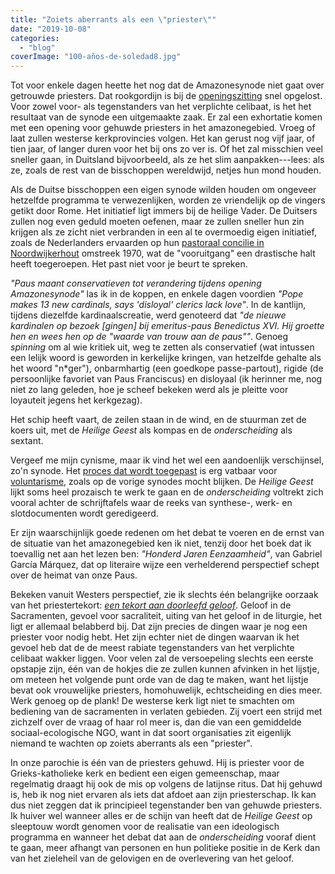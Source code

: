 ```yaml
---
title: "Zoiets aberrants als een \"priester\""
date: "2019-10-08"
categories: 
  - "blog"
coverImage: "100-años-de-soledad8.jpg"
---
```


Tot voor enkele dagen heette het nog dat de Amazonesynode niet gaat over getrouwde priesters. Dat rookgordijn is bij de [openingszitting](https://www.catholicculture.org/news/headlines/index.cfm?storyid=43672) snel opgelost. Voor zowel voor- als tegenstanders van het verplichte celibaat, is het het resultaat van de synode een uitgemaakte zaak. Er zal een exhortatie komen met een opening voor gehuwde priesters in het amazonegebied. Vroeg of laat zullen westerse kerkprovincies volgen. Het kan gerust nog vijf jaar, of tien jaar, of langer duren voor het bij ons zo ver is. Of het zal misschien veel sneller gaan, in Duitsland bijvoorbeeld, als ze het slim aanpakken---lees: als ze, zoals de rest van de bisschoppen wereldwijd, netjes hun mond houden.  

Als de Duitse bisschoppen een eigen synode wilden houden om ongeveer hetzelfde programma te verwezenlijken, worden ze vriendelijk op de vingers getikt door Rome. Het initiatief ligt immers bij de heilige Vader. De Duitsers zullen nog even geduld moeten oefenen, maar ze zullen sneller hun zin krijgen als ze zicht niet verbranden in een al te overmoedig eigen initiatief, zoals de Nederlanders ervaarden op hun [pastoraal concilie in Noordwijkerhout](https://nl.wikipedia.org/wiki/Pastoraal_Concilie_van_de_Nederlandse_Kerkprovincie) omstreek 1970, wat de "vooruitgang" een drastische halt heeft toegeroepen. Het past niet voor je beurt te spreken.  

_"Paus maant conservatieven tot verandering tijdens opening Amazonesynode"_ las ik in de koppen, en enkele dagen voordien _"Pope makes 13 new cardinals, says 'disloyal' clerics lack love"_. In de kantlijn, tijdens diezelfde kardinaalscreatie, werd genoteerd dat _"de nieuwe kardinalen op bezoek \[gingen\] bij emeritus-paus Benedictus XVI. Hij groette hen en wees hen op de "waarde van trouw aan de paus""_. Genoeg _spinning_ om al wie kritiek uit, weg te zetten als conservatief (wat intussen een lelijk woord is geworden in kerkelijke kringen, van hetzelfde gehalte als het woord "n\*ger"), onbarmhartig (een goedkope passe-partout), rigide (de persoonlijke favoriet van Paus Franciscus) en disloyaal (ik herinner me, nog niet zo lang geleden, hoe je scheef bekeken werd als je pleitte voor loyauteit jegens het kerkgezag).   

Het schip heeft vaart, de zeilen staan in de wind, en de stuurman zet de koers uit, met de _Heilige Geest_ als kompas en de _onderscheiding_ als sextant.   

Vergeef me mijn cynisme, maar ik vind het wel een aandoenlijk verschijnsel, zo'n synode. Het [proces dat wordt toegepast](https://www.thecatholicthing.org/2019/10/08/the-process-begins/) is erg vatbaar voor [voluntarisme](http://belgicatho.hautetfort.com/archive/2019/10/07/synode-en-amazonie-la-marche-sur-rome-des-theologiens-de-la-6181128.html), zoals op de vorige synodes mocht blijken. De _Heilige Geest_ lijkt soms heel prozaisch te werk te gaan en de _onderscheiding_ voltrekt zich vooral achter de schrijftafels waar de reeks van synthese-, werk- en slotdocumenten wordt geredigeerd.  

Er zijn waarschijnlijk goede redenen om het debat te voeren en de ernst van de situatie van het amazonegebied ken ik niet, tenzij door het boek dat ik toevallig net aan het lezen ben: _"Honderd Jaren Eenzaamheid"_, van Gabriel García Márquez, dat op literaire wijze een verhelderend perspectief schept over de heimat van onze Paus.   

Bekeken vanuit Westers perspectief, zie ik slechts één belangrijke oorzaak van het priestertekort: [_een tekort aan doorleefd geloof_](https://www.rkdocumenten.nl/rkdocs/index.php?mi=680&nws=4610). Geloof in de Sacramenten, gevoel voor sacraliteit, uiting van het geloof in de liturgie, het ligt er allemaal belabberd bij. Dat zijn precies de dingen waar je nog een priester voor nodig hebt. Het zijn echter niet de dingen waarvan ik het gevoel heb dat de de meest rabiate tegenstanders van het verplichte celibaat wakker liggen. Voor velen zal de versoepeling slechts een eerste opstapje zijn, één van de hokjes die ze zullen kunnen afvinken in het lijstje, om meteen het volgende punt orde van de dag te maken, want het lijstje bevat ook vrouwelijke priesters, homohuwelijk, echtscheiding en dies meer. Werk genoeg op de plank! De westerse kerk ligt niet te smachten om bediening van de sacramenten in verlaten gebieden. Zij voert een strijd met zichzelf over de vraag of haar rol meer is, dan die van een gemiddelde sociaal-ecologische NGO, want in dat soort organisaties zit eigenlijk niemand te wachten op zoiets aberrants als een "priester".   

In onze parochie is één van de priesters gehuwd. Hij is priester voor de Grieks-katholieke kerk en bedient een eigen gemeenschap, maar regelmatig draagt hij ook de mis op volgens de latijnse ritus. Dat hij gehuwd is, heb ik nog niet ervaren als iets dat afdoet aan zijn priesterschap. Ik kan dus niet zeggen dat ik principieel tegenstander ben van gehuwde priesters. Ik huiver wel wanneer alles er de schijn van heeft dat de _Heilige Geest_ op sleeptouw wordt genomen voor de realisatie van een ideologisch programma en wanneer het debat dat aan de _onderscheiding_ vooraf dient te gaan, meer afhangt van personen en hun politieke positie in de Kerk dan van het zieleheil van de gelovigen en de overlevering van het geloof.
